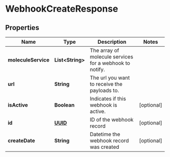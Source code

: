 
# WebhookCreateResponse

## Properties
Name | Type | Description | Notes
------------ | ------------- | ------------- | -------------
**moleculeService** | **List&lt;String&gt;** | The array of molecule services for a webhook to notify. | 
**url** | **String** | The url you want to receive the payloads to. | 
**isActive** | **Boolean** | Indicates if this webhook is active. |  [optional]
**id** | [**UUID**](UUID.md) | ID of the webhook record |  [optional]
**createDate** | **String** | Datetime the webhook record was created |  [optional]



